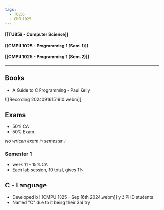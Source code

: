 ```yaml
---
tags:
  - TU856
  - CMPU1025
---
```

#### [[TU856 - Computer Science]]
#### [[CMPU 1025 - Programming 1 (Sem. 1)]]
#### [[CMPU 1025 - Programming 1 (Sem. 2)]]

---

## Books
- A Guide to C Programming - Paul Kelly

![[Recording 20240916151910.webm]]

## Exams
- 50% CA
- 50% Exam

*No written exam in semester 1*

### Semester 1
- week 11 - 15% CA
- Each lab session, 10 total, gives 1%

## C - Language
- Developed b
![[CMPU 1025 - Sep 16th 2024.webm]]
y 2 PHD students
- Named "C" due to it being their 3rd try

